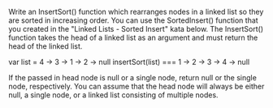 Write an InsertSort() function which rearranges nodes in a linked list so they are sorted in increasing order. You can
use the SortedInsert() function that you created in the "Linked Lists - Sorted Insert" kata below. The InsertSort()
function takes the head of a linked list as an argument and must return the head of the linked list.

var list = 4 -> 3 -> 1 -> 2 -> null insertSort(list) === 1 -> 2 -> 3 -> 4 -> null

If the passed in head node is null or a single node, return null or the single node, respectively. You can assume that
the head node will always be either null, a single node, or a linked list consisting of multiple nodes.